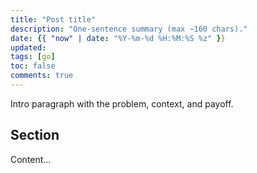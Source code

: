 ```yaml
---
title: "Post title"
description: "One-sentence summary (max ~160 chars)."
date: {{ "now" | date: "%Y-%m-%d %H:%M:%S %z" }}
updated:
tags: [go]
toc: false
comments: true
---
```


Intro paragraph with the problem, context, and payoff.

## Section

Content…
